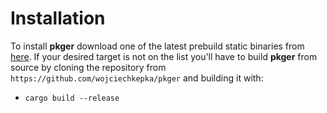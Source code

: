 # Installation

To install **pkger** download one of the latest prebuild static binaries from [here](https://github.com/wojciechkepka/pkger/releases). If your desired target is not on the list you'll have to build **pkger** from source by cloning the repository from `https://github.com/wojciechkepka/pkger` and building it with:
 - `cargo build --release`
